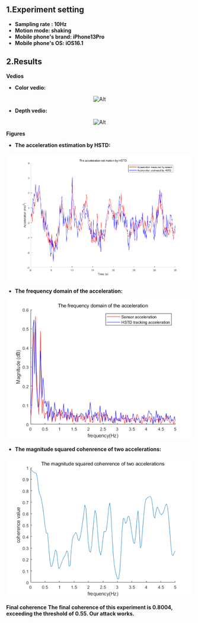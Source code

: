 ## 1.Experiment setting
* **Sampling rate : 10Hz** 
* **Motion mode: shaking**
* **Mobile phone's brand: iPhone13Pro**
* **Mobile phone's OS: iOS16.1**
## 2.Results

**Vedios**
* **Color vedio:**
<div align=center>

 ![Alt](./Indoor_10Hz_iPhone13Pro.gif) 

</div>

* **Depth vedio:** 
<div align=center>

 ![Alt](./Indoor_10Hz_iPhone13Pro_depth.gif) 

</div>

**Figures**
* **The acceleration estimation by HSTD:**
<div align=center>

 ![Alt](./The%20acceleration%20estimation%20by%20HSTD.png) 
</div>

* **The frequency domain of the acceleration:**
<div align=center>

 ![Alt](./The%20frequency%20domain%20of%20the%20acceleration.png) 
</div>

* **The magnitude squared cohenrence of two accelerations:**
<div align=center>

 ![Alt](./The%20magnitude%20squared%20cohenrence%20of%20two%20accelerations.png) 
</div>

**Final coherence**
**The final coherence of this experiment is 0.8004, exceeding the threshold of 0.55. Our attack works.**